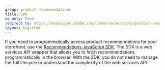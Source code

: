 ```yaml
---
group: product-recommendations
title: SDK
ee_only: True
redirect_to: https://developer.adobe.com/commerce/services/product-recommendations/
layout: migrated
---
```


If you need to programmatically access product recommendations for your storefront, use the [Recommendations JavaScript SDK](https://www.npmjs.com/package/@magento/recommendations-js-sdk). The SDK is a web services API wrapper that allows you to fetch recommendations programmatically in the browser. With the SDK, you do not need to manage the full lifecycle or understand the complexity of the web services API.
